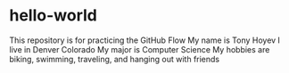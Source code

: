 # hello-world
This repository is for practicing the GitHub Flow
My name is Tony Hoyev
I live in Denver Colorado
My major is Computer Science 
My hobbies are biking, swimming, traveling, and hanging out with friends 
